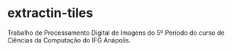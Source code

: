 # extractin-tiles
Trabalho de Processamento Digital de Imagens do 5º Período do curso de Ciências da Computação do IFG Anápolis.
